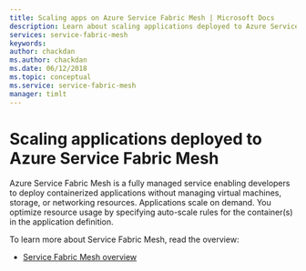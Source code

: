 ```yaml
---
title: Scaling apps on Azure Service Fabric Mesh | Microsoft Docs
description: Learn about scaling applications deployed to Azure Service Fabric Mesh.
services: service-fabric-mesh
keywords: 
author: chackdan
ms.author: chackdan
ms.date: 06/12/2018
ms.topic: conceptual
ms.service: service-fabric-mesh
manager: timlt
---
```

# Scaling applications deployed to Azure Service Fabric Mesh

Azure Service Fabric Mesh is a fully managed service enabling developers to deploy containerized applications without managing virtual machines, storage, or networking resources. Applications scale on demand. You optimize resource usage by specifying auto-scale rules for the container(s) in the application definition.  


To learn more about Service Fabric Mesh, read the overview:
- [Service Fabric Mesh overview](service-fabric-mesh-overview.md)